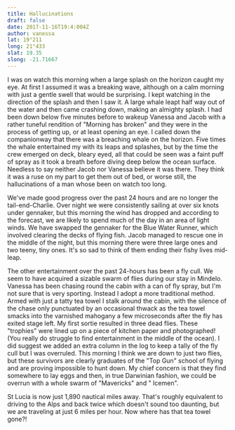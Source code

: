 ```yaml
---
title: Hallucinations
draft: false
date: 2017-11-16T19:4:004Z
author: vanessa
lat: 19°211
long: 21°433
slat: 19.35
slong: -21.71667
---
```

I was on watch this morning when a large splash on the horizon caught 
my eye. At first I assumed it was a breaking wave, although on a calm 
morning with just a gentle swell that would be surprising. I kept 
watching in the direction of the splash and then I saw it. A large 
whale leapt half way out of the water and then came crashing down, 
making an almighty splash. I had been down below five minutes before to 
wakeup Vanessa and Jacob with a rather tuneful rendition of "Morning 
has broken" and they were in the process of getting up, or at least 
opening an eye. I called down the companionway that there was a 
breaching whale on the horizon. Five times the whale entertained my 
with its leaps and splashes, but by the time the crew emerged on deck, 
bleary eyed, all that could be seen was a faint puff of spray as it 
took a breath before diving deep below the ocean surface. Needless to 
say neither Jacob nor Vanessa believe it was there. They think it was a 
ruse on my part to get them out of bed, or worse still, the 
hallucinations of a man whose been on watch too long.

We've made good progress over the past 24 hours and are no longer the 
tail-end-Charlie. Over night we were consistently sailing at over six 
knots under gennaker, but this morning the wind has dropped and 
according to the forecast, we are likely to spend much of the day in an 
area of light winds. We have swapped the gennaker for the Blue Water 
Runner, which involved clearing the decks of flying fish. Jacob managed 
to rescue one in the middle of the night, but this morning there were 
three large ones and two teeny, tiny ones. It's so sad to think of them 
ending their fishy lives mid-leap.

The other entertainment over the past 24-hours has been a fly cull. We 
seem to have acquired a sizable swarm of flies during our stay in 
Mindelo. Vanessa has been chasing round the cabin with a can of fly 
spray, but I'm not sure that is very sporting. Instead I adopt a more 
traditional method. Armed with just a tatty tea towel I stalk around 
the cabin, with the silence of the chase only punctuated by an 
occasional thwack as the tea towel smacks into the varnished mahogany a 
few microseconds after the fly has exited stage left. My first sortie 
resulted in three dead flies. These "trophies" were lined up on a piece 
of kitchen paper and photographed! (You really do struggle to find 
entertainment in the middle of the ocean). I did suggest we added an 
extra column in the log to keep a tally of the fly cull but I was 
overruled. This morning I think we are down to just two flies, but 
these survivors are clearly graduates of the "Top Gun" school of flying 
and are proving impossible to hunt down. My chief concern is that they 
find somewhere to lay eggs and then, in true Darwinian fashion, we 
could be overrun with a whole swarm of "Mavericks" and " Icemen".

St Lucia is now just 1,890 nautical miles away. That's roughly 
equivalent to driving to the Alps and back twice which doesn't sound 
too daunting, but we are traveling at just 6 miles per hour.  Now where 
has that tea towel gone?!
